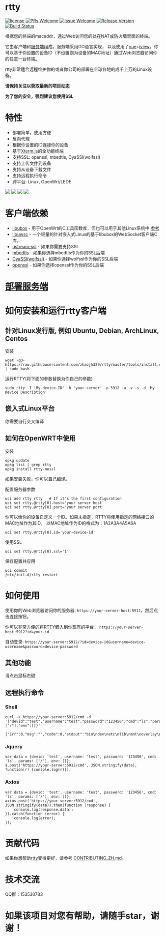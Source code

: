 # rtty

[1]: https://img.shields.io/badge/license-LGPL2-brightgreen.svg?style=plastic
[2]: /LICENSE
[3]: https://img.shields.io/badge/PRs-welcome-brightgreen.svg?style=plastic
[4]: https://github.com/zhaojh329/rtty/pulls
[5]: https://img.shields.io/badge/Issues-welcome-brightgreen.svg?style=plastic
[6]: https://github.com/zhaojh329/rtty/issues/new
[7]: https://img.shields.io/badge/release-4.1.2-blue.svg?style=plastic
[8]: https://github.com/zhaojh329/rtty/releases
[9]: https://travis-ci.org/zhaojh329/rtty.svg?branch=master
[10]: https://travis-ci.org/zhaojh329/rtty

[![license][1]][2]
[![PRs Welcome][3]][4]
[![Issue Welcome][5]][6]
[![Release Version][7]][8]
[![Build Status][9]][10]

[Xterm.js]: https://github.com/xtermjs/xterm.js
[libubox]: https://git.openwrt.org/?p=project/libubox.git
[libuwsc]: https://github.com/zhaojh329/libuwsc
[ustream-ssl]: https://git.openwrt.org/?p=project/ustream-ssl.git
[openssl]: https://github.com/openssl/openssl
[mbedtls]: https://github.com/ARMmbed/mbedtls
[CyaSSl(wolfssl)]: https://github.com/wolfSSL/wolfssl
[vue]: https://github.com/vuejs/vue
[iview]: https://github.com/iview/iview

根据您的终端的macaddr，通过Web访问您的处在NAT或防火墙里面的终端。

它由客户端和[服务端](https://github.com/zhaojh329/rttys)组成。服务端采用GO语言实现，
以及使用了[vue]+[iview]。你可以基于你设置的设备ID（不设置则为设备的MAC地址）通过Web浏览器访问你的任意一台终端。

rtty非常适合远程维护你的或者你公司的部署在全球各地的成千上万的Linux设备。

**请保持关注以获取最新的项目动态**

**为了您的安全，强烈建议您使用SSL**

# 特性
* 部署简单，使用方便
* 反向代理
* 根据你设置的ID连接你的设备
* 基于[Xterm.js]的全功能终端
* 支持SSL: openssl, mbedtls, CyaSSl(wolfssl)
* 支持上传文件到设备
* 支持从设备下载文件
* 支持远程执行命令
* 跨平台: Linux, OpenWrt/LEDE

![](/rtty.svg)
![](/rtty.gif)
![](/upfile.gif)
![](/downfile.gif)

# 客户端依赖
* [libubox] - 用于OpenWrt的C工具函数库，但也可以用于其他Linux系统中.[参考](https://wiki.openwrt.org/doc/techref/libubox)
* [libuwsc] - 一个轻量的针对嵌入式Linux的基于libubox的WebSocket客户端C库。
* [ustream-ssl] - 如果你需要支持SSL
* [mbedtls] - 如果你选择mbedtls作为你的SSL后端
* [CyaSSl(wolfssl)] - 如果你选择wolfssl作为你的SSL后端
* [openssl] - 如果你选择openssl作为你的SSL后端

# [部署服务端](https://github.com/zhaojh329/rttys/blob/master/README_ZH.md)

# 如何安装和运行rtty客户端
## 针对Linux发行版, 例如 Ubuntu, Debian, ArchLinux, Centos
安装

    wget -qO- https://raw.githubusercontent.com/zhaojh329/rtty/master/tools/install.sh | sudo bash

运行RTTY(将下面的参数替换为你自己的参数)

    sudo rtty -I 'My-device-ID' -h 'your-server' -p 5912 -a -v -s -d 'My Device Description'

## 嵌入式Linux平台
你需要自行交叉编译

## 如何在OpenWRT中使用
安装

    opkg update
    opkg list | grep rtty
    opkg install rtty-nossl

如果安装失败，你可以[自己编译](/BUILDOPENWRT_ZH.md)。

配置服务器参数

    uci add rtty rtty   # If it's the first configuration
    uci set rtty.@rtty[0].host='your server host'
    uci set rtty.@rtty[0].port='your server port'

你可以给你的设备自定义一个ID。如果未指定，RTTY将使用指定的网络接口的MAC地址作为其ID，
以MAC地址作为ID的格式为：1A2A3A4A5A6A

    uci set rtty.@rtty[0].id='your-device-id'

使用SSL

    uci set rtty.@rtty[0].ssl='1'

保存配置并应用

    uci commit
    /etc/init.d/rtty restart

# 如何使用
使用你的Web浏览器访问你的服务器: `https://your-server-host:5912`，然后点击连接按钮。

你可以非常方便的将RTTY嵌入到你现有的平台： `https://your-server-host:5912?id=your-id`

自动登录: `https://your-server:5912/?id=device-id&username=device-username&password=device-password`

## 其他功能
请点击鼠标右键

## 远程执行命令
### Shell

    curl -k https://your-server:5912/cmd -d '{"devid":"test","username":"test","password":"123456","cmd":"ls","params":["/"],"env":[]}'

    {"Err":0,"msg":"","code":0,"stdout":"bin\ndev\netc\nlib\nmnt\noverlay\nproc\nrom\nroot\nsbin\nsys\ntmp\nusr\nvar\nwww\n","stderr":""}

### Jquery

    var data = {devid: 'test', username: 'test', password: '123456', cmd: 'ls', params: ['/'], env: []};
    $.post('https://your-server:5912/cmd', JSON.stringify(data), function(r) {console.log(r)});


### Axios

    var data = {devid: 'test', username: 'test', password: '123456', cmd: 'ls', params: ['/'], env: []};
    axios.post('https://your-server:5912/cmd', JSON.stringify(data)).then(function (response) {
        console.log(response.data);
    }).catch(function (error) {
        console.log(error);
    });

# 贡献代码
如果你想帮助[rtty](https://github.com/zhaojh329/rtty)变得更好，请参考
[CONTRIBUTING_ZH.md](https://github.com/zhaojh329/rtty/blob/master/CONTRIBUTING_ZH.md)。

# 技术交流
QQ群：153530783

# 如果该项目对您有帮助，请随手star，谢谢！
